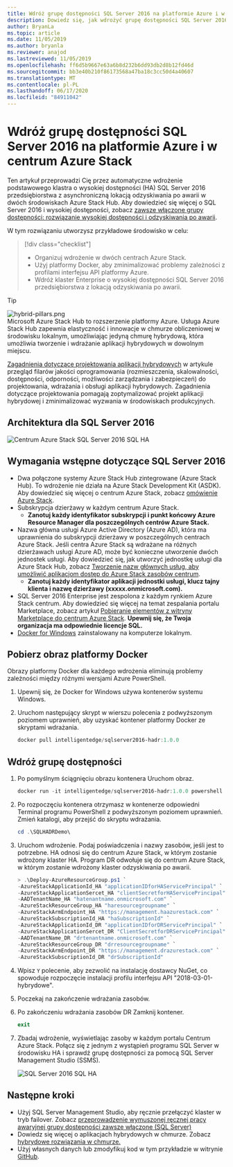 ```yaml
---
title: Wdróż grupę dostępności SQL Server 2016 na platformie Azure i w centrum Azure Stack
description: Dowiedz się, jak wdrożyć grupę dostępności SQL Server 2016 na platformie Azure i w centrum Azure Stack.
author: BryanLa
ms.topic: article
ms.date: 11/05/2019
ms.author: bryanla
ms.reviewer: anajod
ms.lastreviewed: 11/05/2019
ms.openlocfilehash: ff6d5b9667e63a6b8d232b6dd93db2d8b12fd46d
ms.sourcegitcommit: bb3e40b210f86173568a47ba18c3cc50d4a40607
ms.translationtype: MT
ms.contentlocale: pl-PL
ms.lasthandoff: 06/17/2020
ms.locfileid: "84911042"
---
```

# <a name="deploy-a-sql-server-2016-availability-group-to-azure-and-azure-stack-hub"></a>Wdróż grupę dostępności SQL Server 2016 na platformie Azure i w centrum Azure Stack

Ten artykuł przeprowadzi Cię przez automatyczne wdrożenie podstawowego klastra o wysokiej dostępności (HA) SQL Server 2016 przedsiębiorstwa z asynchroniczną lokacją odzyskiwania po awarii w dwóch środowiskach Azure Stack Hub. Aby dowiedzieć się więcej o SQL Server 2016 i wysokiej dostępności, zobacz [zawsze włączone grupy dostępności: rozwiązanie wysokiej dostępności i odzyskiwania po awarii](https://docs.microsoft.com/sql/database-engine/availability-groups/windows/always-on-availability-groups-sql-server?view=sql-server-2016).

W tym rozwiązaniu utworzysz przykładowe środowisko w celu:

> [!div class="checklist"]
> - Organizuj wdrożenie w dwóch centrach Azure Stack.
> - Użyj platformy Docker, aby zminimalizować problemy zależności z profilami interfejsu API platformy Azure.
> - Wdróż klaster Enterprise o wysokiej dostępności SQL Server 2016 przedsiębiorstwa z lokacją odzyskiwania po awarii.

> [!Tip]  
> ![hybrid-pillars.png](./media/solution-deployment-guide-cross-cloud-scaling/hybrid-pillars.png)  
> Microsoft Azure Stack Hub to rozszerzenie platformy Azure. Usługa Azure Stack Hub zapewnia elastyczność i innowacje w chmurze obliczeniowej w środowisku lokalnym, umożliwiając jedyną chmurę hybrydową, która umożliwia tworzenie i wdrażanie aplikacji hybrydowych w dowolnym miejscu.  
> 
> [Zagadnienia dotyczące projektowania aplikacji hybrydowych](overview-app-design-considerations.md) w artykule przegląd filarów jakości oprogramowania (rozmieszczenia, skalowalności, dostępności, odporności, możliwości zarządzania i zabezpieczeń) do projektowania, wdrażania i obsługi aplikacji hybrydowych. Zagadnienia dotyczące projektowania pomagają zoptymalizować projekt aplikacji hybrydowej i zminimalizować wyzwania w środowiskach produkcyjnych.

## <a name="architecture-for-sql-server-2016"></a>Architektura dla SQL Server 2016

![Centrum Azure Stack SQL Server 2016 SQL HA](media/solution-deployment-guide-sql-ha/image1.png)

## <a name="prerequisites-for-sql-server-2016"></a>Wymagania wstępne dotyczące SQL Server 2016

- Dwa połączone systemy Azure Stack Hub zintegrowane (Azure Stack Hub). To wdrożenie nie działa na Azure Stack Development Kit (ASDK). Aby dowiedzieć się więcej o centrum Azure Stack, zobacz [omówienie Azure Stack](https://azure.microsoft.com/overview/azure-stack/).
- Subskrypcja dzierżawy w każdym centrum Azure Stack.
  - **Zanotuj każdy identyfikator subskrypcji i punkt końcowy Azure Resource Manager dla poszczególnych centrów Azure Stack.**
- Nazwa główna usługi Azure Active Directory (Azure AD), która ma uprawnienia do subskrypcji dzierżawy w poszczególnych centrach Azure Stack. Jeśli centra Azure Stack są wdrażane na różnych dzierżawach usługi Azure AD, może być konieczne utworzenie dwóch jednostek usługi. Aby dowiedzieć się, jak utworzyć jednostkę usługi dla Azure Stack Hub, zobacz [Tworzenie nazw głównych usług, aby umożliwić aplikacjom dostęp do Azure Stack zasobów centrum](https://docs.microsoft.com/azure-stack/user/azure-stack-create-service-principals).
  - **Zanotuj każdy identyfikator aplikacji jednostki usługi, klucz tajny klienta i nazwę dzierżawy (xxxxx.onmicrosoft.com).**
- SQL Server 2016 Enterprise jest zespolona z każdym rynkiem Azure Stack centrum. Aby dowiedzieć się więcej na temat zespalania portalu Marketplace, zobacz artykuł [Pobieranie elementów z witryny Marketplace do centrum Azure Stack](https://docs.microsoft.com/azure-stack/operator/azure-stack-download-azure-marketplace-item).
    **Upewnij się, że Twoja organizacja ma odpowiednie licencje SQL.**
- [Docker for Windows](https://docs.docker.com/docker-for-windows/) zainstalowany na komputerze lokalnym.

## <a name="get-the-docker-image"></a>Pobierz obraz platformy Docker

Obrazy platformy Docker dla każdego wdrożenia eliminują problemy zależności między różnymi wersjami Azure PowerShell.

1. Upewnij się, że Docker for Windows używa kontenerów systemu Windows.
2. Uruchom następujący skrypt w wierszu polecenia z podwyższonym poziomem uprawnień, aby uzyskać kontener platformy Docker ze skryptami wdrażania.

    ```powershell  
    docker pull intelligentedge/sqlserver2016-hadr:1.0.0
    ```

## <a name="deploy-the-availability-group"></a>Wdróż grupę dostępności

1. Po pomyślnym ściągnięciu obrazu kontenera Uruchom obraz.

      ```powershell  
      docker run -it intelligentedge/sqlserver2016-hadr:1.0.0 powershell
      ```

2. Po rozpoczęciu kontenera otrzymasz w kontenerze odpowiedni Terminal programu PowerShell z podwyższonym poziomem uprawnień. Zmień katalogi, aby przejść do skryptu wdrażania.

      ```powershell  
      cd .\SQLHADRDemo\
      ```

3. Uruchom wdrożenie. Podaj poświadczenia i nazwy zasobów, jeśli jest to potrzebne. HA odnosi się do centrum Azure Stack, w którym zostanie wdrożony klaster HA. Program DR odwołuje się do centrum Azure Stack, w którym zostanie wdrożony klaster odzyskiwania po awarii.

      ```powershell
      > .\Deploy-AzureResourceGroup.ps1 `
      -AzureStackApplicationId_HA "applicationIDforHAServicePrincipal" `
      -AzureStackApplicationSercet_HA "clientSecretforHAServicePrincipal" `
      -AADTenantName_HA "hatenantname.onmicrosoft.com" `
      -AzureStackResourceGroup_HA "haresourcegroupname" `
      -AzureStackArmEndpoint_HA "https://management.haazurestack.com" `
      -AzureStackSubscriptionId_HA "haSubscriptionId" `
      -AzureStackApplicationId_DR "applicationIDforDRServicePrincipal" `
      -AzureStackApplicationSercet_DR "ClientSecretforDRServicePrincipal" `
      -AADTenantName_DR "drtenantname.onmicrosoft.com" `
      -AzureStackResourceGroup_DR "drresourcegroupname" `
      -AzureStackArmEndpoint_DR "https://management.drazurestack.com" `
      -AzureStackSubscriptionId_DR "drSubscriptionId"
      ```

4. Wpisz `Y` polecenie, aby zezwolić na instalację dostawcy NuGet, co spowoduje rozpoczęcie instalacji profilu interfejsu API "2018-03-01-hybrydowe".

5. Poczekaj na zakończenie wdrażania zasobów.

6. Po zakończeniu wdrażania zasobów DR Zamknij kontener.

      ```powershell
      exit
      ```

7. Zbadaj wdrożenie, wyświetlając zasoby w każdym portalu Centrum Azure Stack. Połącz się z jednym z wystąpień programu SQL Server w środowisku HA i sprawdź grupę dostępności za pomocą SQL Server Management Studio (SSMS).

    ![SQL Server 2016 SQL HA](media/solution-deployment-guide-sql-ha/image2.png)

## <a name="next-steps"></a>Następne kroki

- Użyj SQL Server Management Studio, aby ręcznie przełączyć klaster w tryb failover. Zobacz [przeprowadzenie wymuszonej ręcznej pracy awaryjnej grupy dostępności zawsze włączone (SQL Server)](https://docs.microsoft.com/sql/database-engine/availability-groups/windows/perform-a-forced-manual-failover-of-an-availability-group-sql-server?view=sql-server-2017)
- Dowiedz się więcej o aplikacjach hybrydowych w chmurze. Zobacz [hybrydowe rozwiązania w chmurze.](https://aka.ms/azsdevtutorials)
- Użyj własnych danych lub zmodyfikuj kod w tym przykładzie w witrynie [GitHub](https://github.com/Azure-Samples/azure-intelligent-edge-patterns).

